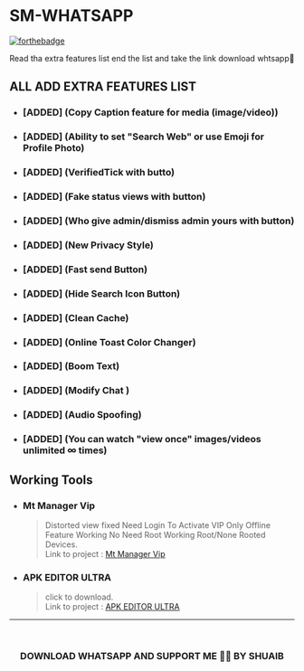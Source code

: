 # SM-WHATSAPP

[![forthebadge](https://forthebadge.com/images/badges/built-with-love.svg)](https://forthebadge.com)

Read tha extra features list end the list and take the link download whtsapp🥳

## ALL ADD EXTRA FEATURES LIST

* ### [ADDED] (Copy Caption feature for media (image/video))

* ### [ADDED] (Ability to set "Search Web" or use Emoji for Profile Photo)

* ### [ADDED] (VerifiedTick with butto)

* ### [ADDED] (Fake status views with button)

* ### [ADDED] (Who give admin/dismiss admin yours with button)

* ### [ADDED] (New Privacy Style)

* ### [ADDED] (Fast send Button)

* ### [ADDED] (Hide Search Icon Button)

* ### [ADDED] (Clean Cache)

* ### [ADDED] (Online Toast Color Changer)

* ### [ADDED] (Boom Text)

* ### [ADDED] (Modify Chat )

* ### [ADDED] (Audio Spoofing)

* ### [ADDED] (You can watch "view once" images/videos unlimited ∞ times)

## Working Tools

* ### Mt Manager Vip
	> Distorted view fixed Need Login To Activate VIP
Only Offline Feature Working
No Need Root
Working Root/None Rooted Devices.\
	> Link to project : [Mt Manager Vip](https://t.me/shadow_patcher_shakib/510)

* ### APK EDITOR ULTRA
	> click to download.\
	> Link to project : [APK EDITOR ULTRA](https://t.me/shadow_patcher_shakib/28)

***

<br/>
<h3 align="center"> DOWNLOAD WHATSAPP AND SUPPORT ME 🥺🙏 BY SHUAIB
